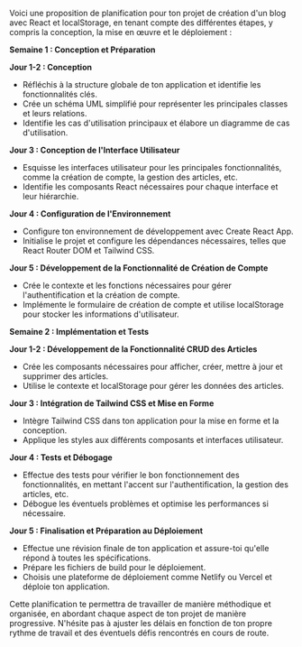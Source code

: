 Voici une proposition de planification pour ton projet de création d'un blog avec React et localStorage, en tenant compte des différentes étapes, y compris la conception, la mise en œuvre et le déploiement :

**Semaine 1 : Conception et Préparation**

**Jour 1-2 : Conception**
- Réfléchis à la structure globale de ton application et identifie les fonctionnalités clés.
- Crée un schéma UML simplifié pour représenter les principales classes et leurs relations.
- Identifie les cas d'utilisation principaux et élabore un diagramme de cas d'utilisation.

**Jour 3 : Conception de l'Interface Utilisateur**
- Esquisse les interfaces utilisateur pour les principales fonctionnalités, comme la création de compte, la gestion des articles, etc.
- Identifie les composants React nécessaires pour chaque interface et leur hiérarchie.

**Jour 4 : Configuration de l'Environnement**
- Configure ton environnement de développement avec Create React App.
- Initialise le projet et configure les dépendances nécessaires, telles que React Router DOM et Tailwind CSS.

**Jour 5 : Développement de la Fonctionnalité de Création de Compte**
- Crée le contexte et les fonctions nécessaires pour gérer l'authentification et la création de compte.
- Implémente le formulaire de création de compte et utilise localStorage pour stocker les informations d'utilisateur.

**Semaine 2 : Implémentation et Tests**

**Jour 1-2 : Développement de la Fonctionnalité CRUD des Articles**
- Crée les composants nécessaires pour afficher, créer, mettre à jour et supprimer des articles.
- Utilise le contexte et localStorage pour gérer les données des articles.

**Jour 3 : Intégration de Tailwind CSS et Mise en Forme**
- Intègre Tailwind CSS dans ton application pour la mise en forme et la conception.
- Applique les styles aux différents composants et interfaces utilisateur.

**Jour 4 : Tests et Débogage**
- Effectue des tests pour vérifier le bon fonctionnement des fonctionnalités, en mettant l'accent sur l'authentification, la gestion des articles, etc.
- Débogue les éventuels problèmes et optimise les performances si nécessaire.

**Jour 5 : Finalisation et Préparation au Déploiement**

- Effectue une révision finale de ton application et assure-toi qu'elle répond à toutes les spécifications.
- Prépare les fichiers de build pour le déploiement.
- Choisis une plateforme de déploiement comme Netlify ou Vercel et déploie ton application.

Cette planification te permettra de travailler de manière méthodique et organisée, en abordant chaque aspect de ton projet de manière progressive. N'hésite pas à ajuster les délais en fonction de ton propre rythme de travail et des éventuels défis rencontrés en cours de route.